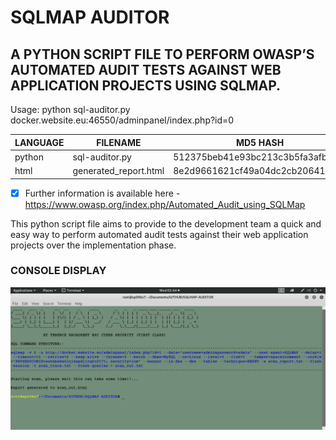 # SQLMAP AUDITOR
## A PYTHON SCRIPT FILE TO PERFORM OWASP’S AUTOMATED AUDIT TESTS AGAINST WEB APPLICATION PROJECTS USING SQLMAP.

Usage: python sql-auditor.py docker.website.eu:46550/adminpanel/index.php?id=0

| LANGUAGE | FILENAME              | MD5 HASH                         | 
|--------  |---------              |---------                         | 
| python   | sql-auditor.py        | 512375beb41e93bc213c3b5fa3afb0e4 | 
| html     | generated_report.html | 8e2d9661621cf49a04dc2cb2064161ae | 

-[x] Further information is available here - https://www.owasp.org/index.php/Automated_Audit_using_SQLMap

This python script file aims to provide to the development team a quick and easy way to perform automated audit tests against their web application projects over the implementation phase.

### CONSOLE DISPLAY
![Screenshot](picture1.png) 


